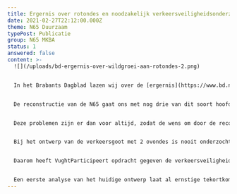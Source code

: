 ```yaml
---
title: Ergernis over rotondes en noodzakelijk verkeersveiligheidsonderzoek N65
date: 2021-02-27T22:12:00.000Z
theme: N65 Duurzaam
typePost: Publicatie
group: N65 MKBA
status: 1
answered: false
content: >-
  ![](/uploads/bd-ergernis-over-wildgroei-aan-rotondes-2.png)


  In het Brabants Dagblad lazen wij over de [ergernis](https://www.bd.nl/auto/ergernis-over-wildgroei-aan-rotondes-hoe-heeft-iemand-dit-kunnen-bedenken~a1fb27bd/) van rotondes. In Vught kunnen wij daarover meepraten en over de files bij Hotel van der Valk is de discussie nog zeker niet ten einde. Daar wordt mogelijk een fly-over voor fietsers gebouwd, voor hun veiligheid maar vooral om het verkeer beter te laten doorstromen.


  De reconstructie van de N65 gaat ons met nog drie van dit soort hoofdpijndossiers verrijken. In Helvoirt en in Vught bij de Vijverbosweg-Boslaan en bij de Helvoirtseweg-JF Kennedylaan komen ovondes waar dorpsverkeer en fietsers met voorrang worden gecombineerd met op- en afritten van de N65. Een zeer gevaarlijke oplossing waarbij toekomstige teleurstellingen zoals bij Hotel van der Valk niet kunnen worden opgelost met fly-overs. 


  Deze problemen zijn er dan voor altijd, zodat de wens om door de reconstructie van de N65 de verkeersveiligheid te verhogen niet zal worden ingelost. Ook de wens om de doorstroming op de N65 te verbeteren is in gevaar omdat verkeer op de afritten fietsers voorrang moet verlenen waardoor files op de afritten ontstaan die wel eens zo lang kunnen zijn dat deze tot op de hoofdrijbaan staan. Dan is ook de wens voor een verbeterde doorstroming op de N65 een illusie geworden, waarvoor geen oplossing bestaat anders dan afbreken en opnieuw beginnen.


  Bij het ontwerp van de verkeersgoot met 2 ovondes is nooit onderzocht wat de wisselwerking is van autoverkeer en fietsers. Wie wel eens heeft moeten wachten op een stroom overstekende scholieren weet dat dit tijdens de spits wel eens heel lang kan duren.


  Daarom heeft VughtParticipeert opdracht gegeven de verkeersveiligheid en de doorstroming bij deze ovondes te laten modelleren en doorrekenen. Onderzoek dat wij van een zorgzame overheid mogen verwachten, maar waarbij VughtParticipeert, net zoals bij de calculatie van het tunnelalternatief, helaas moet bijspringen. 


  Een eerste analyse van het huidige ontwerp laat al ernstige tekortkomingen en risico's zien. Wij houden u op de hoogte.
---
```

